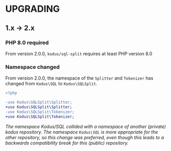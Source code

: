 UPGRADING
=========
## 1.x &rarr; 2.x

### PHP 8.0 required
From version 2.0.0, `kodus/sql-split` requires at least PHP version 8.0

### Namespace changed
From version 2.0.0, the namespace of the `Splitter` and `Tokenizer` has changed from `Kodus\SQL` to `Kodus\SQLSplit`.

```diff
<?php

-use Kodus\SQLSplit\Splitter;
+use Kodus\SQLSplit\Splitter;
-use Kodus\SQLSplit\Tokenizer;
+use Kodus\SQLSplit\Tokenizer;
```

_The namespace Kodus/SQL collided with a namespace of another (private) kodus repository. The namespace `Kodus\SQL` is
more appropriate for the other repository, so this change was preferred, even though this leads to a
backwards compatibility break for this (public) repository._
